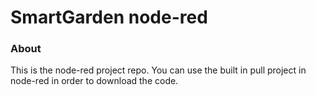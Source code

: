 SmartGarden node-red
=====================

### About

This is the node-red project repo.
You can use the built in pull project in node-red in order to download the code.